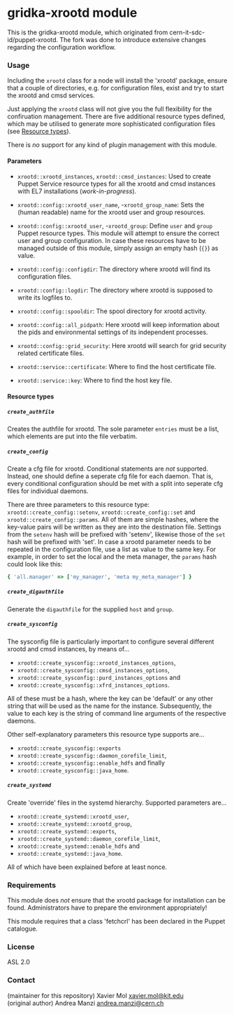 # gridka-xrootd module
This is the gridka-xrootd module, which originated from 
cern-it-sdc-id/puppet-xrootd. The fork was done to introduce extensive changes
regarding the configuration workflow.

### Usage

Including the `xrootd` class for a node will install the 'xrootd' package,
ensure that a couple of directories, e.g. for configuration files, exist and
try to start the xrootd and cmsd services.

Just applying the `xrootd` class will not give you the full flexibility
for the confiruation management. There are five additional resource types
defined, which may be utilised to generate more sophisticated configuration
files (see [Resource types](#resource-types)).

There is _no_ support for any kind of plugin management with this module.

#### Parameters

* `xrootd::xrootd_instances`, `xrootd::cmsd_instances`: 
Used to create Puppet Service resource types for all the xrootd and cmsd
instances with EL7 installations (_work-in-progress_).

* `xrootd::config::xrootd_user_name`, -`xrootd_group_name`:
Sets the (human readable) name for the xrootd user and group resources.
* `xrootd::config::xrootd_user`, -`xrootd_group`:
Define `user` and `group` Puppet resource types. This module will attempt to
ensure the correct user and group configuration. In case these resources
have to be managed outside of this module, simply assign an empty hash (`{}`)
as value.
* `xrootd::config::configdir`:
The directory where xrootd will find its configuration files.
* `xrootd::config::logdir`:
The directory where xrootd is supposed to write its logfiles to.
* `xrootd::config::spooldir`:
The spool directory for xrootd activity.
* `xrootd::config::all_pidpath`:
Here xrootd will keep information about the pids and environmental settings
of its independent processes.
* `xrootd::config::grid_security`:
Here xrootd will search for grid security related certificate files.

* `xrootd::service::certificate`:
Where to find the host certificate file.
* `xrootd::service::key`:
Where to find the host key file.

#### Resource types

##### `create_authfile`
Creates the authfile for xrootd. The sole parameter `entries` must be a list,
which elements are put into the file verbatim.

##### `create_config`
Create a cfg file for xrootd. Conditional statements are _not_ supported.
Instead, one should define a seperate cfg file for each daemon. That is,
every conditional configuration should be met with a split into seperate
cfg files for individual daemons.

There are three parameters to this resource type:
`xrootd::create_config::setenv`, `xrootd::create_config::set` and
`xrootd::create_config::params`. All of them are simple hashes, where the
key-value pairs will be written as they are into the destination file.
Settings from the `setenv` hash will be prefixed with 'setenv', likewise
those of the `set` hash will be prefixed with 'set'. In case a xrootd
parameter needs to be repeated in the configuration file, use a list as value
to the same key. For example, in order to set the local and the meta manager,
the `params` hash could look like this:

```ruby
{ 'all.manager' => ['my_manager', 'meta my_meta_manager'] }
```

##### `create_digauthfile`
Generate the `digauthfile` for the supplied `host` and `group`.

##### `create_sysconfig`
The sysconfig file is particularly important to configure several
different xrootd and cmsd instances, by means of...
* `xrootd::create_sysconfig::xrootd_instances_options`,
* `xrootd::create_sysconfig::cmsd_instances_options`,
* `xrootd::create_sysconfig::purd_instances_options` and
* `xrootd::create_sysconfig::xfrd_instances_options`.

All of these must be a hash, where the key can be 'default' or any other
string that will be used as the name for the instance. Subsequently,
the value to each key is the string of command line arguments of the
respective daemons.

Other self-explanatory parameters this resource type supports are...
* `xrootd::create_sysconfig::exports`
* `xrootd::create_sysconfig::daemon_corefile_limit`,
* `xrootd::create_sysconfig::enable_hdfs` and finally
* `xrootd::create_sysconfig::java_home`.

##### `create_systemd`
Create 'override' files in the systemd hierarchy. Supported parameters are...
* `xrootd::create_systemd::xrootd_user`,
* `xrootd::create_systemd::xrootd_group`,
* `xrootd::create_systemd::exports`,
* `xrootd::create_systemd::daemon_corefile_limit`,
* `xrootd::create_systemd::enable_hdfs` and
* `xrootd::create_systemd::java_home`.

All of which have been explained before at least nonce.

### Requirements

This module does _not_ ensure that the xrootd package for installation can
be found. Administrators have to prepare the environment appropriately!

This module requires that a class 'fetchcrl' has been declared in the Puppet catalogue.

### License
ASL 2.0

### Contact
(maintainer for this repository) Xavier Mol <xavier.mol@kit.edu>  
(original author) Andrea Manzi <andrea.manzi@cern.ch>
